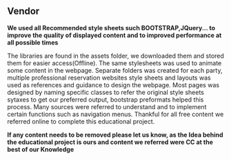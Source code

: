 ## Vendor

**We used all Recommended style sheets such BOOTSTRAP,JQuery... to improve the quality of displayed content and to improved performance at all possible times**

The libraries are found in the assets folder, we downloaded them and stored them for easier access(Offline). The same stylesheets was used to animate some content in the webpage. Separate folders was created for each party, multiple professional reservation websites style sheets and layouts was used as references and guidance to design the webpage. Most pages was designed by naming specific classes to refer the original style sheets sytaxes to get our preferred output, bootstrap preformats helped this process. 
Many sources were referred to understand and to implement certain functions such as navigation menus.
Thankful for all free content we referred online to complete this educational project.

**If any content needs to be removed please let us know, as the Idea behind the educational project is ours and content we referred were CC at the best of our Knowledge** 